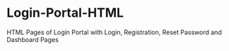 # Login-Portal-HTML
HTML Pages of Login Portal with Login, Registration, Reset Password and Dashboard Pages
